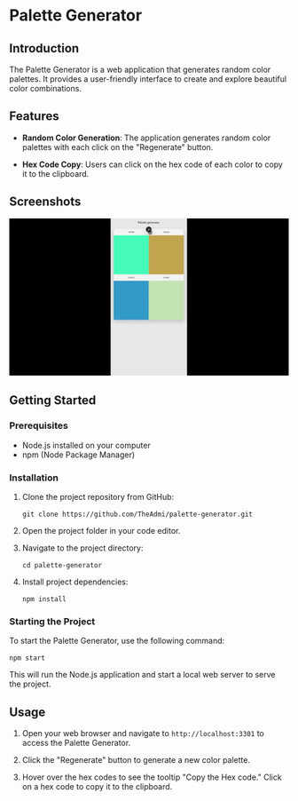 # Palette Generator

## Introduction

The Palette Generator is a web application that generates random color palettes. It provides a user-friendly interface to create and explore beautiful color combinations.

## Features

- **Random Color Generation**: The application generates random color palettes with each click on the "Regenerate" button.

- **Hex Code Copy**: Users can click on the hex code of each color to copy it to the clipboard.

## Screenshots

![Palette Generator](palette-generator.gif)

## Getting Started

### Prerequisites

- Node.js installed on your computer
- npm (Node Package Manager)

### Installation

1. Clone the project repository from GitHub:

   ```
   git clone https://github.com/TheAdmi/palette-generator.git
   ```

2. Open the project folder in your code editor.

3. Navigate to the project directory:

   ```
   cd palette-generator
   ```

4. Install project dependencies:

   ```
   npm install
   ```

### Starting the Project

To start the Palette Generator, use the following command:

```
npm start
```

This will run the Node.js application and start a local web server to serve the project.

## Usage

1. Open your web browser and navigate to `http://localhost:3301` to access the Palette Generator.

2. Click the "Regenerate" button to generate a new color palette.

3. Hover over the hex codes to see the tooltip "Copy the Hex code." Click on a hex code to copy it to the clipboard.

